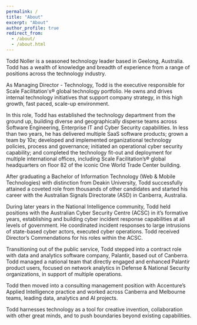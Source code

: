 ```yaml
---
permalink: /
title: "About"
excerpt: "About"
author_profile: true
redirect_from: 
  - /about/
  - /about.html
---
```


Todd Noller is a seasoned technology leader based in Geelong, Australia. Todd has a wealth of knowledge and breadth of experience from a range of positions across the technology industry. 

As Managing Director - Technology, Todd is the executive responsible for Scale Facilitation's® global technology portfolio. He owns and drives internal technology initiatives that support company strategy, in this high growth, fast paced, scale-up environment. 

In this role, Todd has established the technology department from the ground up, building diverse and geographically disperse teams across Software Engineering, Enterprise IT and Cyber Security capabilities. In less than two years, he has delivered multiple SaaS software products; grown a team by 10x; developed and implemented organizational technology policies, process and governance; initiated an operational cyber security capability; and completed the technology fit-out and deployment for multiple international offices, including Scale Facilitation’s® global headquarters on floor 82 of the iconic One World Trade Center building. 

After graduating a Bachelor of Information Technology (Web & Mobile Technologies) with distinction from Deakin University, Todd successfully attained a coveted role from thousands of other candidates and started his career with the Australian Signals Directorate (ASD) in Canberra, Australia. 
 
During later years in the National Intelligence community, Todd held positions with the Australian Cyber Security Centre (ACSC) in it’s formative years, establishing and building cyber incident response capabilities at all levels of government. He coordinated incident responses to large intrusions of state-based cyber actors, executed cyber operations. Todd received Director’s Commendations for his roles within the ACSC.

Transitioning out of the public service, Todd stepped into a contract role with data and analytics software company, Palantir, based out of Canberra. Todd managed a national team that directly engaged and enhanced Palantir product users, focused on network analytics in Defense & National Security organizations, in support of multiple operations.

Todd then moved into a consulting management position with Accenture’s Applied Intelligence practice and worked across Canberra and Melbourne teams, leading data, analytics and AI projects.

Todd harnesses technology as a tool for creative invention, collaboration with other great minds, and to push boundaries beyond existing capabilities.
